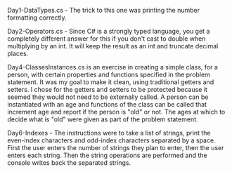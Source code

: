 Day1-DataTypes.cs - The trick to this one was printing the number formatting correctly.

Day2-Operators.cs - Since C# is a strongly typed language, you get a completely different answer for this if you don't cast to double when multiplying by an int. It will keep the result as an int and truncate decimal places.

Day4-ClassesInstances.cs is an exercise in creating a simple class, for a person, with certain properties and functions specified in the problem statement. It was my goal to make it clean, using traditional getters and setters. I chose for the getters and setters to be protected because it seemed they would not need to be externally called. A person can be instantiated with an age and functions of the class can be called that increment age and report if the person is "old" or not. The ages at which to decide what is "old" were given as part of the problem statement. 

Day6-Indexes - The instructions were to take a list of strings, print the even-index characters and odd-index characters separated by a space. First the user enters the number of strings they plan to enter, then the user enters each string. Then the string operations are performed and the console writes back the separated strings.
